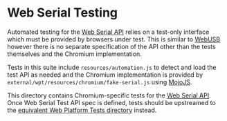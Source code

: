 # Web Serial Testing

Automated testing for the [Web Serial API] relies on a test-only interface which
must be provided by browsers under test. This is similar to [WebUSB] however
there is no separate specification of the API other than the tests themselves
and the Chromium implementation.

Tests in this suite include `resources/automation.js` to detect and load the
test API as needed and the Chromium implementation is provided by
`external/wpt/resources/chromium/fake-serial.js` using [MojoJS].

This directory contains Chromium-specific tests for the [Web Serial API]. Once Web Serial Test API spec is defined, tests should be upstreamed to the [equivalent Web Platform Tests directory] instead.

[equivalent Web Platform Tests directory]: ../../external/wpt/serial
[Web Serial API]: https://wicg.github.io/serial
[MojoJS]: https://chromium.googlesource.com/chromium/src/+/refs/heads/main/docs/testing/web_platform_tests.md#mojojs
[WebUSB]: ../../external/wpt/webusb